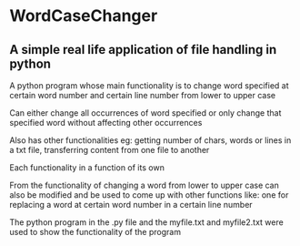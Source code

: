 # WordCaseChanger
## A simple real life application of file handling in python
A python program whose main functionality is to change word specified at certain word number and certain line number from lower to upper case

Can either change all occurrences of word specified or only change that specified word without affecting other occurrences

Also has other functionalities eg: getting number of chars, words or lines in a txt file, transferring content from one file to another

Each functionality in a function of its own

From the functionality of changing a word from lower to upper case can also be modified and be used to come up with other functions like: one for replacing a word at certain word number in a certain line number

The python program in the .py file and the myfile.txt and myfile2.txt were used to show the functionality of the program
